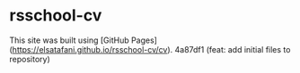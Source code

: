 # rsschool-cv
This site was built using [GitHub Pages] (https://elsatafani.github.io/rsschool-cv/cv).
4a87df1 (feat: add initial files to repository)
